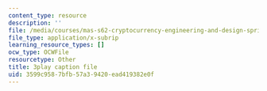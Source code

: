 ```yaml
---
content_type: resource
description: ''
file: /media/courses/mas-s62-cryptocurrency-engineering-and-design-spring-2018/3599c9587bfb57a39420ead419382e0f_wXWbdiOBW5w.vtt
file_type: application/x-subrip
learning_resource_types: []
ocw_type: OCWFile
resourcetype: Other
title: 3play caption file
uid: 3599c958-7bfb-57a3-9420-ead419382e0f
---
```

